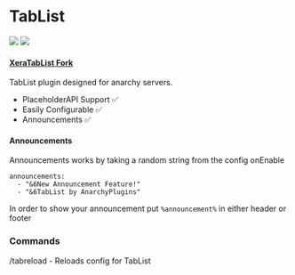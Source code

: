 # TabList
[![](https://img.shields.io/badge/contributions-welcome-brightgreen)](https://github.com/AnarchyPlugins/TabList) [![](https://img.shields.io/github/downloads/AnarchyPlugins/TabList/total)](https://github.com/AnarchyPlugins/TabList/releases)

#### [XeraTabList Fork](https://github.com/XeraPlugins/XeraTablist)

TabList plugin designed for anarchy servers.

- PlaceholderAPI Support ✅
- Easily Configurable ✅
- Announcements ✅

#### Announcements

Announcements works by taking a random string from the config onEnable 

```
announcements:
  - "&6New Announcement Feature!"
  - "&6TabList by AnarchyPlugins"
```

In order to show your announcement put `%announcement%` in either header or footer



### Commands
/tabreload - Reloads config for TabList
